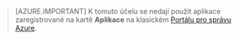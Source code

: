 > [AZURE.IMPORTANT]
K tomuto účelu se nedají použít aplikace zaregistrované na kartě **Aplikace** na klasickém [Portálu pro správu Azure](https://manage.windowsazure.com/).


<!--HONumber=sep16_HO1-->


